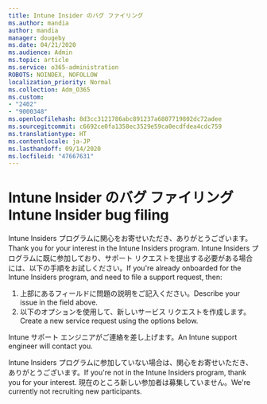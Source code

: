 ```yaml
---
title: Intune Insider のバグ ファイリング
ms.author: mandia
author: mandia
manager: dougeby
ms.date: 04/21/2020
ms.audience: Admin
ms.topic: article
ms.service: o365-administration
ROBOTS: NOINDEX, NOFOLLOW
localization_priority: Normal
ms.collection: Adm_O365
ms.custom:
- "2402"
- "9000348"
ms.openlocfilehash: 8d3cc3121786abc891237a6807719802dc72adee
ms.sourcegitcommit: c6692ce0fa1358ec3529e59ca0ecdfdea4cdc759
ms.translationtype: HT
ms.contentlocale: ja-JP
ms.lasthandoff: 09/14/2020
ms.locfileid: "47667631"
---
```

# <a name="intune-insider-bug-filing"></a><span data-ttu-id="26b4e-102">Intune Insider のバグ ファイリング</span><span class="sxs-lookup"><span data-stu-id="26b4e-102">Intune Insider bug filing</span></span>

<span data-ttu-id="26b4e-103">Intune Insiders プログラムに関心をお寄せいただき、ありがとうございます。</span><span class="sxs-lookup"><span data-stu-id="26b4e-103">Thank you for your interest in the Intune Insiders program.</span></span> <span data-ttu-id="26b4e-104">Intune Insiders プログラムに既に参加しており、サポート リクエストを提出する必要がある場合には、以下の手順をお試しください。</span><span class="sxs-lookup"><span data-stu-id="26b4e-104">If you're already onboarded for the Intune Insiders program, and need to file a support request, then:</span></span>

1. <span data-ttu-id="26b4e-105">上部にあるフィールドに問題の説明をご記入ください。</span><span class="sxs-lookup"><span data-stu-id="26b4e-105">Describe your issue in the field above.</span></span>
2. <span data-ttu-id="26b4e-106">以下のオプションを使用して、新しいサービス リクエストを作成します。</span><span class="sxs-lookup"><span data-stu-id="26b4e-106">Create a new service request using the options below.</span></span>

<span data-ttu-id="26b4e-107">Intune サポート エンジニアがご連絡を差し上げます。</span><span class="sxs-lookup"><span data-stu-id="26b4e-107">An Intune support engineer will contact you.</span></span>

<span data-ttu-id="26b4e-108">Intune Insiders プログラムに参加していない場合は、関心をお寄せいただき、ありがとうございます。</span><span class="sxs-lookup"><span data-stu-id="26b4e-108">If you're not in the Intune Insiders program, thank you for your interest.</span></span> <span data-ttu-id="26b4e-109">現在のところ新しい参加者は募集していません。</span><span class="sxs-lookup"><span data-stu-id="26b4e-109">We're currently not recruiting new participants.</span></span>

